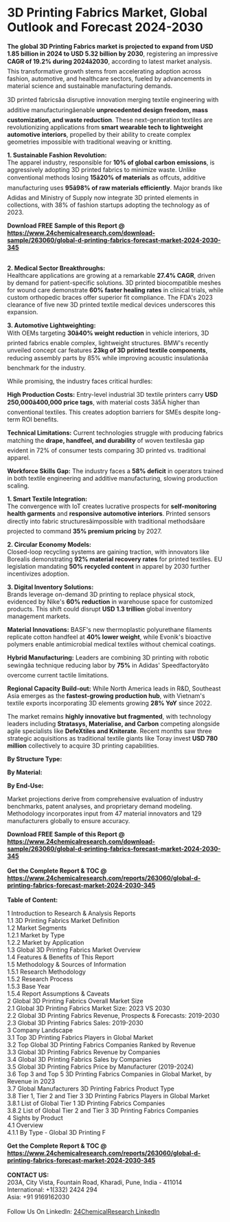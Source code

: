 <h1>3D Printing Fabrics Market, Global Outlook and Forecast 2024-2030</h1><p><strong>The global 3D Printing Fabrics market is projected to expand from USD 1.85 billion in 2024 to USD 5.32 billion by 2030</strong>, registering an impressive <strong>CAGR of 19.2% during 2024â2030</strong>, according to latest market analysis. This transformative growth stems from accelerating adoption across fashion, automotive, and healthcare sectors, fueled by advancements in material science and sustainable manufacturing demands.</p><p>3D printed fabricsâa disruptive innovation merging textile engineering with additive manufacturingâenable <strong>unprecedented design freedom, mass customization, and waste reduction</strong>. These next-generation textiles are revolutionizing applications from <strong>smart wearable tech to lightweight automotive interiors</strong>, propelled by their ability to create complex geometries impossible with traditional weaving or knitting.</p><p><strong>1. Sustainable Fashion Revolution:</strong><br>
The apparel industry, responsible for <strong>10% of global carbon emissions</strong>, is aggressively adopting 3D printed fabrics to minimize waste. Unlike conventional methods losing <strong>15â20% of materials</strong> as offcuts, additive manufacturing uses <strong>95â98% of raw materials efficiently</strong>. Major brands like Adidas and Ministry of Supply now integrate 3D printed elements in collections, with 38% of fashion startups adopting the technology as of 2023.</p><div><b>Download FREE Sample of this Report @ 
            <a href="https://www.24chemicalresearch.com/download-sample/263060/global-d-printing-fabrics-forecast-market-2024-2030-345">
            https://www.24chemicalresearch.com/download-sample/263060/global-d-printing-fabrics-forecast-market-2024-2030-345</a></b></div><br><p><strong>2. Medical Sector Breakthroughs:</strong><br>
Healthcare applications are growing at a remarkable <strong>27.4% CAGR</strong>, driven by demand for patient-specific solutions. 3D printed biocompatible meshes for wound care demonstrate <strong>60% faster healing rates</strong> in clinical trials, while custom orthopedic braces offer superior fit compliance. The FDA's 2023 clearance of five new 3D printed textile medical devices underscores this expansion.</p><p><strong>3. Automotive Lightweighting:</strong><br>
With OEMs targeting <strong>30â40% weight reduction</strong> in vehicle interiors, 3D printed fabrics enable complex, lightweight structures. BMW's recently unveiled concept car features <strong>23kg of 3D printed textile components</strong>, reducing assembly parts by 85% while improving acoustic insulationâa benchmark for the industry.</p><p>While promising, the industry faces critical hurdles:</p><p><strong>High Production Costs:</strong> Entry-level industrial 3D textile printers carry <strong>USD 250,000â400,000 price tags</strong>, with material costs 3â5Ã higher than conventional textiles. This creates adoption barriers for SMEs despite long-term ROI benefits.</p><p><strong>Technical Limitations:</strong> Current technologies struggle with producing fabrics matching the <strong>drape, handfeel, and durability</strong> of woven textilesâa gap evident in 72% of consumer tests comparing 3D printed vs. traditional apparel.</p><p><strong>Workforce Skills Gap:</strong> The industry faces a <strong>58% deficit</strong> in operators trained in both textile engineering and additive manufacturing, slowing production scaling.</p><p><strong>1. Smart Textile Integration:</strong><br>
The convergence with IoT creates lucrative prospects for <strong>self-monitoring health garments</strong> and <strong>responsive automotive interiors</strong>. Printed sensors directly into fabric structuresâimpossible with traditional methodsâare projected to command <strong>35% premium pricing</strong> by 2027.</p><p><strong>2. Circular Economy Models:</strong><br>
Closed-loop recycling systems are gaining traction, with innovators like Borealis demonstrating <strong>92% material recovery rates</strong> for printed textiles. EU legislation mandating <strong>50% recycled content</strong> in apparel by 2030 further incentivizes adoption.</p><p><strong>3. Digital Inventory Solutions:</strong><br>
Brands leverage on-demand 3D printing to replace physical stock, evidenced by Nike's <strong>60% reduction</strong> in warehouse space for customized products. This shift could disrupt <strong>USD 1.3 trillion</strong> global inventory management markets.</p><p><strong>Material Innovations:</strong> BASF's new thermoplastic polyurethane filaments replicate cotton handfeel at <strong>40% lower weight</strong>, while Evonik's bioactive polymers enable antimicrobial medical textiles without chemical coatings.</p><p><strong>Hybrid Manufacturing:</strong> Leaders are combining 3D printing with robotic sewingâa technique reducing labor by <strong>75%</strong> in Adidas' Speedfactoryâto overcome current tactile limitations.</p><p><strong>Regional Capacity Build-out:</strong> While North America leads in R&amp;D, Southeast Asia emerges as the <strong>fastest-growing production hub</strong>, with Vietnam's textile exports incorporating 3D elements growing <strong>28% YoY</strong> since 2022.</p><p>The market remains <strong>highly innovative but fragmented</strong>, with technology leaders including <strong>Stratasys, Materialise, and Carbon</strong> competing alongside agile specialists like <strong>DefeXtiles and Kniterate</strong>. Recent months saw three strategic acquisitions as traditional textile giants like Toray invest <strong>USD 780 million</strong> collectively to acquire 3D printing capabilities.</p><p><strong>By Structure Type:</strong></p><p><strong>By Material:</strong></p><p><strong>By End-Use:</strong></p><p>Market projections derive from comprehensive evaluation of industry benchmarks, patent analyses, and proprietary demand modeling. Methodology incorporates input from 47 material innovators and 129 manufacturers globally to ensure accuracy.</p><div><b>Download FREE Sample of this Report @ 
            <a href="https://www.24chemicalresearch.com/download-sample/263060/global-d-printing-fabrics-forecast-market-2024-2030-345">
            https://www.24chemicalresearch.com/download-sample/263060/global-d-printing-fabrics-forecast-market-2024-2030-345</a></b></div><br><div><b>Get the Complete Report & TOC @ 
            <a href="https://www.24chemicalresearch.com/reports/263060/global-d-printing-fabrics-forecast-market-2024-2030-345">
            https://www.24chemicalresearch.com/reports/263060/global-d-printing-fabrics-forecast-market-2024-2030-345</a></b></div><br>
            <b>Table of Content:</b><p>1 Introduction to Research & Analysis Reports<br />
    1.1 3D Printing Fabrics Market Definition<br />
    1.2 Market Segments<br />
        1.2.1 Market by Type<br />
        1.2.2 Market by Application<br />
    1.3 Global 3D Printing Fabrics Market Overview<br />
    1.4 Features & Benefits of This Report<br />
    1.5 Methodology & Sources of Information<br />
        1.5.1 Research Methodology<br />
        1.5.2 Research Process<br />
        1.5.3 Base Year<br />
        1.5.4 Report Assumptions & Caveats<br />
2 Global 3D Printing Fabrics Overall Market Size<br />
    2.1 Global 3D Printing Fabrics Market Size: 2023 VS 2030<br />
    2.2 Global 3D Printing Fabrics Revenue, Prospects & Forecasts: 2019-2030<br />
    2.3 Global 3D Printing Fabrics Sales: 2019-2030<br />
3 Company Landscape<br />
    3.1 Top 3D Printing Fabrics Players in Global Market<br />
    3.2 Top Global 3D Printing Fabrics Companies Ranked by Revenue<br />
    3.3 Global 3D Printing Fabrics Revenue by Companies<br />
    3.4 Global 3D Printing Fabrics Sales by Companies<br />
    3.5 Global 3D Printing Fabrics Price by Manufacturer (2019-2024)<br />
    3.6 Top 3 and Top 5 3D Printing Fabrics Companies in Global Market, by Revenue in 2023<br />
    3.7 Global Manufacturers 3D Printing Fabrics Product Type<br />
    3.8 Tier 1, Tier 2 and Tier 3 3D Printing Fabrics Players in Global Market<br />
        3.8.1 List of Global Tier 1 3D Printing Fabrics Companies<br />
        3.8.2 List of Global Tier 2 and Tier 3 3D Printing Fabrics Companies<br />
4 Sights by Product<br />
    4.1 Overview<br />
        4.1.1 By Type - Global 3D Printing F</p><div><b>Get the Complete Report & TOC @ 
            <a href="https://www.24chemicalresearch.com/reports/263060/global-d-printing-fabrics-forecast-market-2024-2030-345">
            https://www.24chemicalresearch.com/reports/263060/global-d-printing-fabrics-forecast-market-2024-2030-345</a></b></div><br><b>CONTACT US:</b><br>
            203A, City Vista, Fountain Road, Kharadi, Pune, India - 411014<br>
            International: +1(332) 2424 294<br>
            Asia: +91 9169162030 <br><br>
            Follow Us On LinkedIn: <a href="https://www.linkedin.com/company/24chemicalresearch/">24ChemicalResearch LinkedIn</a>